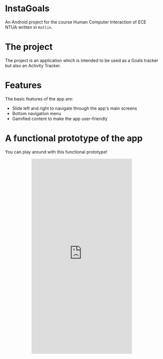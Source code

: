 # InstaGoals 
An Android project for the course Human Computer Interaction of ECE NTUA written in `Kotlin`.

# The project
The project is an application which is intended to be used as a Goals tracker but also an Activity Tracker.

# Features 
The basic features of the app are:
* Slide left and right to navigate through the app's main screens
* Bottom navigation menu 
* Gamified content to make the app user-friendly 

# A functional prototype of the app
You can play around with this functional prototype!

<p align="center">
<iframe src="https://marvelapp.com/c2b76cg?emb=1" width="330" height="640" frameborder="0" allowtransparency="true"></iframe>
</p>